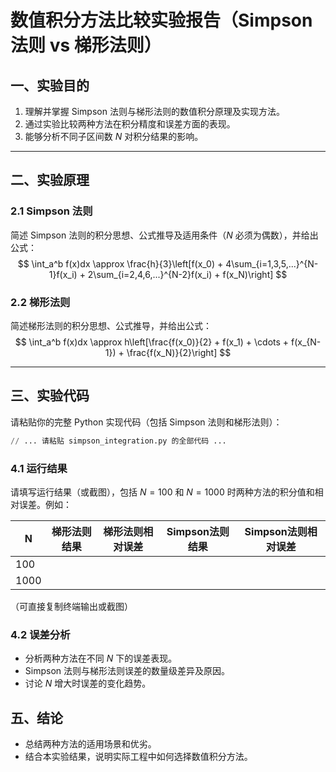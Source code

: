 # 数值积分方法比较实验报告（Simpson 法则 vs 梯形法则）

## 一、实验目的

1. 理解并掌握 Simpson 法则与梯形法则的数值积分原理及实现方法。
2. 通过实验比较两种方法在积分精度和误差方面的表现。
3. 能够分析不同子区间数 $N$ 对积分结果的影响。

---

## 二、实验原理

### 2.1 Simpson 法则

简述 Simpson 法则的积分思想、公式推导及适用条件（$N$ 必须为偶数），并给出公式：
$$ \int_a^b f(x)dx \approx \frac{h}{3}\left[f(x_0) + 4\sum_{i=1,3,5,...}^{N-1}f(x_i) + 2\sum_{i=2,4,6,...}^{N-2}f(x_i) + f(x_N)\right] $$
### 2.2 梯形法则

简述梯形法则的积分思想、公式推导，并给出公式：
$$
\int_a^b f(x)dx \approx h\left[\frac{f(x_0)}{2} + f(x_1) + \cdots + f(x_{N-1}) + \frac{f(x_N)}{2}\right]
$$

---

## 三、实验代码

请粘贴你的完整 Python 实现代码（包括 Simpson 法则和梯形法则）：

```python
// ... 请粘贴 simpson_integration.py 的全部代码 ...
```
### 4.1 运行结果
请填写运行结果（或截图），包括 $N=100$ 和 $N=1000$ 时两种方法的积分值和相对误差。例如：

| N    | 梯形法则结果 | 梯形法则相对误差 | Simpson法则结果 | Simpson法则相对误差 |
|------|--------------|------------------|-----------------|--------------------|
| 100  |              |                  |                 |                    |
| 1000 |              |                  |                 |                    |


（可直接复制终端输出或截图）

### 4.2 误差分析
- 分析两种方法在不同 $N$ 下的误差表现。
- Simpson 法则与梯形法则误差的数量级差异及原因。
- 讨论 $N$ 增大时误差的变化趋势。

## 五、结论
- 总结两种方法的适用场景和优劣。
- 结合本实验结果，说明实际工程中如何选择数值积分方法。
